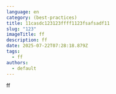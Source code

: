 ```yaml
---
language: en
category: (best-practices)
title: 11casdc123123ffff1123fsafsadf11
slug: "123"
imageTitle: ff
description: ff
date: 2025-07-22T07:28:18.879Z
tags:
  - ff
authors:
  - default
---
```

ff
